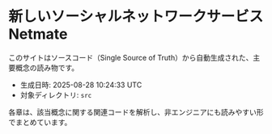 
# 新しいソーシャルネットワークサービス Netmate

このサイトはソースコード（Single Source of Truth）から自動生成された、主要概念の読み物です。

- 生成日時: 2025-08-28 10:24:33 UTC
- 対象ディレクトリ: `src`

各章は、該当概念に関する関連コードを解析し、非エンジニアにも読みやすい形でまとめています。

